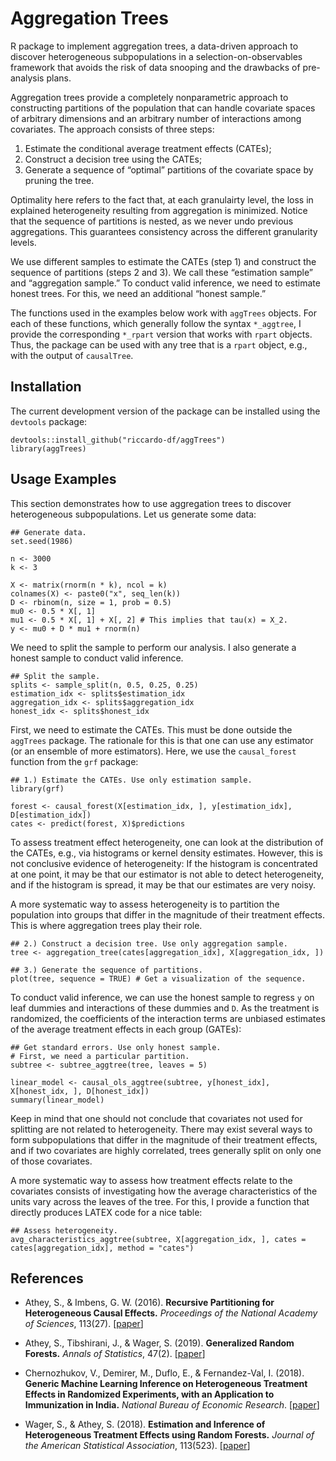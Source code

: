 # Aggregation Trees
R package to implement aggregation trees, a data-driven approach to discover heterogeneous subpopulations in a selection-on-observables framework that avoids the risk of data snooping and the drawbacks of pre-analysis plans.

Aggregation trees provide a completely nonparametric approach to constructing partitions of the population that can handle covariate spaces of arbitrary dimensions and an arbitrary number of interactions among covariates. The approach consists of three steps:

1. Estimate the conditional average treatment effects (CATEs);
2. Construct a decision tree using the CATEs;
3. Generate a sequence of “optimal” partitions of the covariate space by pruning the tree.

Optimality here refers to the fact that, at each granulairty level, the loss in explained heterogeneity resulting from aggregation is minimized. Notice that the sequence of partitions is nested, as we never undo previous aggregations. This guarantees consistency across the different granularity levels.

We use different samples to estimate the CATEs (step 1) and construct the sequence of partitions (steps 2 and 3). We call these “estimation sample” and “aggregation sample.” To conduct valid inference, we need to estimate honest trees. For this, we need an additional “honest sample.”

The functions used in the examples below work with `aggTrees` objects. For each of these functions, which generally follow the syntax `*_aggtree`, I provide the corresponding `*_rpart` version that works with `rpart` objects. Thus, the package can be used with any tree that is a `rpart` object, e.g., with the output of `causalTree`.
  
## Installation  
The current development version of the package can be installed using the `devtools` package:

```
devtools::install_github("riccardo-df/aggTrees")
library(aggTrees)
```

## Usage Examples
This section demonstrates how to use aggregation trees to discover heterogeneous subpopulations. Let us generate some data:

```
## Generate data.
set.seed(1986)

n <- 3000
k <- 3

X <- matrix(rnorm(n * k), ncol = k)
colnames(X) <- paste0("x", seq_len(k))
D <- rbinom(n, size = 1, prob = 0.5)
mu0 <- 0.5 * X[, 1]
mu1 <- 0.5 * X[, 1] + X[, 2] # This implies that tau(x) = X_2.
y <- mu0 + D * mu1 + rnorm(n)
```

We need to split the sample to perform our analysis. I also generate a honest sample to conduct valid inference.

```
## Split the sample.
splits <- sample_split(n, 0.5, 0.25, 0.25)
estimation_idx <- splits$estimation_idx
aggregation_idx <- splits$aggregation_idx
honest_idx <- splits$honest_idx
```

First, we need to estimate the CATEs. This must be done outside the `aggTrees` package. The rationale for this is that one can use any estimator (or an ensemble of more estimators). Here, we use the `causal_forest` function from the `grf` package:

```
## 1.) Estimate the CATEs. Use only estimation sample.
library(grf)

forest <- causal_forest(X[estimation_idx, ], y[estimation_idx], D[estimation_idx])
cates <- predict(forest, X)$predictions
```

To assess treatment effect heterogeneity, one can look at the distribution of the CATEs, e.g., via histograms or kernel density estimates. However, this is not conclusive evidence of heterogeneity: If the histogram is concentrated at one point, it may be that our estimator is not able to detect heterogeneity, and if the histogram is spread, it may be that our estimates are very noisy. 

A more systematic way to assess heterogeneity is to partition the population into groups that differ in the magnitude of their treatment effects. This is where aggregation trees play their role. 

```
## 2.) Construct a decision tree. Use only aggregation sample.
tree <- aggregation_tree(cates[aggregation_idx], X[aggregation_idx, ])

## 3.) Generate the sequence of partitions.
plot(tree, sequence = TRUE) # Get a visualization of the sequence.
```

To conduct valid inference, we can use the honest sample to regress `y` on leaf dummies and interactions of these dummies and `D`. As the treatment is randomized, the coefficients of the interaction terms are unbiased estimates of the average treatment effects in each group (GATEs):

```
## Get standard errors. Use only honest sample.
# First, we need a particular partition. 
subtree <- subtree_aggtree(tree, leaves = 5)

linear_model <- causal_ols_aggtree(subtree, y[honest_idx], X[honest_idx, ], D[honest_idx])
summary(linear_model)
```

Keep in mind that one should not conclude that covariates not used for splitting are not related to heterogeneity. There may exist several ways to form subpopulations
that differ in the magnitude of their treatment effects, and if two covariates are highly correlated, trees generally split on only one of those covariates.

A more systematic way to assess how treatment effects relate to the covariates consists of investigating how the average characteristics of the units vary across the leaves of the tree. For this, I provide a function that directly produces LATEX code for a nice table:

```
## Assess heterogeneity.
avg_characteristics_aggtree(subtree, X[aggregation_idx, ], cates = cates[aggregation_idx], method = "cates")
```

## References

- Athey, S., & Imbens, G. W. (2016).
<b>Recursive Partitioning for Heterogeneous Causal Effects.</b>
<i>Proceedings of the National Academy of Sciences</i>, 113(27).
[<a href="https://www.pnas.org/doi/abs/10.1073/pnas.1510489113">paper</a>]

- Athey, S., Tibshirani, J., & Wager, S. (2019).
<b>Generalized Random Forests.</b> <i>Annals of Statistics</i>, 47(2).
[<a href="https://projecteuclid.org/euclid.aos/1547197251">paper</a>]

- Chernozhukov, V., Demirer, M., Duflo, E., & Fernandez-Val, I. (2018).
<b>Generic Machine Learning Inference on Heterogeneous Treatment Effects in Randomized Experiments, with an Application to Immunization in India.</b>
<i>National Bureau of Economic Research</i>.
[<a href="https://www.nber.org/papers/w24678">paper</a>]

- Wager, S., & Athey, S. (2018).
<b>Estimation and Inference of Heterogeneous Treatment Effects using Random Forests.</b>
<i>Journal of the American Statistical Association</i>, 113(523).
[<a href="https://www.tandfonline.com/eprint/v7p66PsDhHCYiPafTJwC/full">paper</a>]
